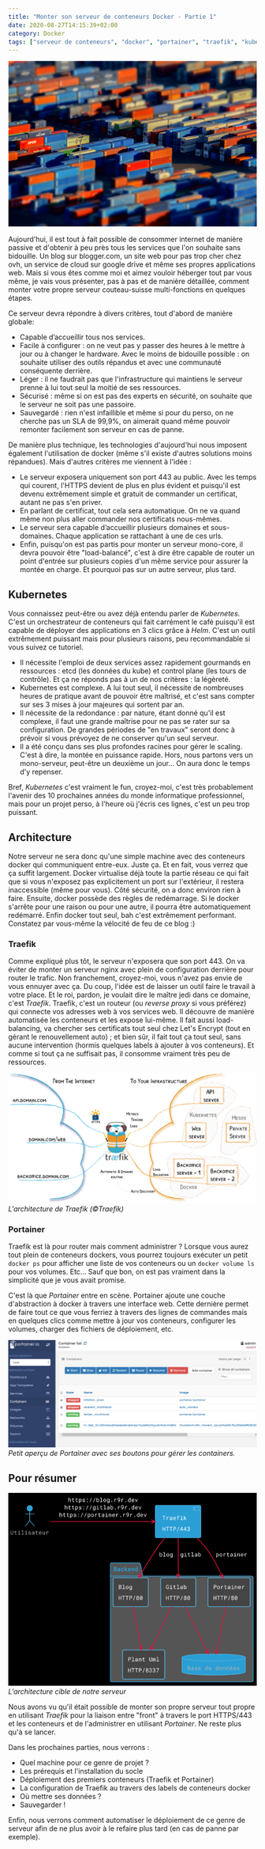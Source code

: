 ```yaml
---
title: "Monter son serveur de conteneurs Docker - Partie 1"
date: 2020-08-27T14:15:39+02:00
category: Docker
tags: ["serveur de conteneurs", "docker", "portainer", "traefik", "kubernetes", "architecture", "serveur", "sla", "sécurité", "automatisation"]
---
```


![image](img/shipping-containers.png)

Aujourd'hui, il est tout à fait possible de consommer internet de manière passive et d'obtenir à peu près tous les services que l'on souhaite sans bidouille. Un blog sur blogger.com, un site web pour pas trop cher chez ovh, un service de cloud sur google drive et même ses propres applications web. Mais si vous êtes comme moi et aimez vouloir héberger tout par vous même, je vais vous présenter, pas à pas et de manière détaillée, comment monter votre propre serveur couteau-suisse multi-fonctions en quelques étapes.<!--more-->

Ce serveur devra répondre à divers critères, tout d'abord de manière globale:

* Capable d’accueillir tous nos services.
* Facile à configurer : on ne veut pas y passer des heures à le mettre à jour ou à changer le hardware.
Avec le moins de bidouille possible : on souhaite utiliser des outils répandus et avec une communauté conséquente derrière.
* Léger : il ne faudrait pas que l'infrastructure qui maintiens le serveur prenne à lui tout seul la moitié de ses ressources.
* Sécurisé : même si on est pas des experts en sécurité, on souhaite que le serveur ne soit pas une passoire.
* Sauvegardé : rien n'est infaillible et même si pour du perso, on ne cherche pas un SLA de 99,9%, on aimerait quand même pouvoir remonter facilement son serveur en cas de panne.

De manière plus technique, les technologies d'aujourd'hui nous imposent également l'utilisation de docker (même s'il existe d'autres solutions moins répandues). Mais d'autres critères me viennent à l'idée :

* Le serveur exposera uniquement son port 443 au public. Avec les temps qui courent, l'HTTPS devient de plus en plus évident et puisqu'il est devenu extrêmement simple et gratuit de commander un certificat, autant ne pas s'en priver.
* En parlant de certificat, tout cela sera automatique. On ne va quand même non plus aller commander nos certificats nous-mêmes.
* Le serveur sera capable d’accueillir plusieurs domaines et sous-domaines. Chaque application se rattachant à une de ces urls.
* Enfin, puisqu'on est pas partis pour monter un serveur mono-core, il devra pouvoir être "load-balancé", c'est à dire être capable de router un point d'entrée sur plusieurs copies d'un même service pour assurer la montée en charge. Et pourquoi pas sur un autre serveur, plus tard.

## Kubernetes
Vous connaissez peut-être ou avez déjà entendu parler de *Kubernetes*. C'est un orchestrateur de conteneurs qui fait carrément le café puisqu'il est capable de déployer des applications en 3 clics grâce à *Helm*. C'est un outil extrêmement puissant mais pour plusieurs raisons, peu recommandable si vous suivez ce tutoriel.

* Il nécessite l'emploi de deux services assez rapidement gourmands en ressources : etcd (les données du kube) et control plane (les tours de contrôle). Et ça ne réponds pas à un de nos critères : la légèreté.
* Kubernetes est complexe. A lui tout seul, il nécessite de nombreuses heures de pratique avant de pouvoir être maîtrisé, et c'est sans compter sur ses 3 mises à jour majeures qui sortent par an.
* Il nécessite de la redondance : par nature, étant donné qu'il est complexe, il faut une grande maîtrise pour ne pas se rater sur sa configuration. De grandes périodes de "en travaux" seront donc à prévoir si vous prévoyez de ne conserver qu'un seul serveur.
* Il a été conçu dans ses plus profondes racines pour gérer le scaling. C'est à dire, la montée en puissance rapide. Hors, nous partons vers un mono-serveur, peut-être un deuxième un jour... On aura donc le temps d'y repenser.

Bref, *Kubernetes* c'est vraiment le fun, croyez-moi, c'est très probablement l'avenir des 10 prochaines années du monde informatique professionnel, mais pour un projet perso, à l'heure où j'écris ces lignes, c'est un peu trop puissant.

## Architecture
Notre serveur ne sera donc qu'une simple machine avec des conteneurs docker qui communiquent entre-eux. Juste ça. Et en fait, vous verrez que ça suffit largement. Docker virtualise déjà toute la partie réseau ce qui fait que si vous n'exposez pas explicitement un port sur l'extérieur, il restera inaccessible (même pour vous). Côté sécurité, on a donc environ rien à faire. Ensuite, docker possède des règles de redémarrage. Si le docker s'arrête pour une raison ou pour une autre, il pourra être automatiquement redémarré. Enfin docker tout seul, bah c'est extrêmement performant. Constatez par vous-même la vélocité de feu de ce blog :)

### Traefik
Comme expliqué plus tôt, le serveur n'exposera que son port 443. On va éviter de monter un serveur nginx avec plein de configuration derrière pour router le trafic. Non franchement, croyez-moi, vous n'avez pas envie de vous ennuyer avec ça. Du coup, l'idée est de laisser un outil faire le travail à votre place. Et le roi, pardon, je voulait dire le maître jedi dans ce domaine, c'est *Traefik*. Traefik, c'est un routeur (ou *reverse proxy* si vous préférez) qui connecte vos adresses web à vos services web. Il découvre de manière automatisée les conteneurs et les expose lui-même. Il fait aussi load-balancing, va chercher ses certificats tout seul chez Let's Encrypt (tout en gérant le renouvellement auto) ; et bien sûr, il fait tout ça tout seul, sans aucune intervention (hormis quelques labels à ajouter à vos conteneurs). Et comme si tout ça ne suffisait pas, il consomme vraiment très peu de ressources.

![image](img/traefik-architecture.png)
*L'architecture de Traefik (©Traefik)*

### Portainer
Traefik est là pour router mais comment administrer ? Lorsque vous aurez tout plein de conteneurs dockers, vous pourrez toujours exécuter un petit `docker ps` pour afficher une liste de vos conteneurs ou un `docker volume ls` pour vos volumes. Etc... Sauf que bon, on est pas vraiment dans la simplicité que je vous avait promise.

C'est là que *Portainer* entre en scène. Portainer ajoute une couche d'abstraction à docker à travers une interface web. Cette dernière permet de faire tout ce que vous ferriez à travers des lignes de commandes mais en quelques clics comme mettre à jour vos conteneurs, configurer les volumes, charger des fichiers de déploiement, etc.

![image](img/portainer.png)
*Petit aperçu de Portainer avec ses boutons pour gérer les containers.*

## Pour résumer

![image](img/architecture.png)
*L'architecture cible de notre serveur*

Nous avons vu qu'il était possible de monter son propre serveur tout propre en utilisant *Traefik* pour la liaison entre "front" à travers le port HTTPS/443 et les conteneurs et de l'administrer en utilisant *Portainer*. Ne reste plus qu'à se lancer.

Dans les prochaines parties, nous verrons :

- Quel machine pour ce genre de projet ?
- Les prérequis et l'installation du socle
- Déploiement des premiers conteneurs (Traefik et Portainer)
- La configuration de Traefik au travers des labels de conteneurs docker
- Où mettre ses données ?
- Sauvegarder !

Enfin, nous verrons comment automatiser le déploiement de ce genre de serveur afin de ne plus avoir à le refaire plus tard (en cas de panne par exemple).

